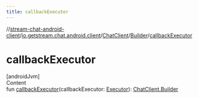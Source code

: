 ```yaml
---
title: callbackExecutor
---
```

//[stream-chat-android-client](../../../../index.md)/[io.getstream.chat.android.client](../../index.md)/[ChatClient](../index.md)/[Builder](index.md)/[callbackExecutor](callbackExecutor.md)



# callbackExecutor  
[androidJvm]  
Content  
fun [callbackExecutor](callbackExecutor.md)(callbackExecutor: [Executor](https://developer.android.com/reference/kotlin/java/util/concurrent/Executor.html)): [ChatClient.Builder](index.md)  



